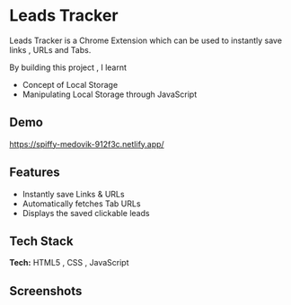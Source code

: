 
# Leads Tracker 

Leads Tracker is a Chrome Extension which can be used to instantly save links , URLs and Tabs.

By building this project , I learnt
- Concept of Local Storage
- Manipulating Local Storage through JavaScript

## Demo

https://spiffy-medovik-912f3c.netlify.app/


## Features

- Instantly save Links & URLs 
- Automatically fetches Tab URLs 
- Displays the saved clickable leads



## Tech Stack

**Tech:** HTML5 , CSS , JavaScript




## Screenshots


